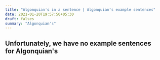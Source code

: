 ```yaml
---
title: "Algonquian's in a sentence | Algonquian's example sentences"
date: 2021-01-20T19:57:50+05:30
draft: falses
summary: "Algonquian's"
---
```

## Unfortunately, we have no example sentences for Algonquian's                 
